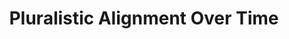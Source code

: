 ---
title: "Pluralistic Alignment Over Time"
collection: publications
permalink: /publication/secretive
year: 2024
short-venue: "NeurIPS PA-24"
venue-url: "https://pluralistic-alignment.github.io"
venue: "NeurIPS Workshop on Pluralistic Alignment, 2024."
paperurl: "https://praal.github.io/publications/time_pluralistic_alignment.pdf"

coauthors: ["Toryn Klassen","Parand Alizadeh Alamdari", "Sheila McIlraith"]
workshop: True
---